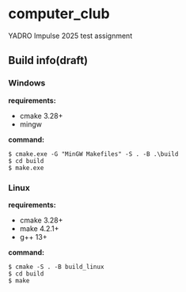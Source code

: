 # computer_club
YADRO Impulse 2025 test assignment

## Build info(draft)  

### Windows  
**requirements:**  
- cmake 3.28+
- mingw
  
**command:**  
```
$ cmake.exe -G "MinGW Makefiles" -S . -B .\build
$ cd build
$ make.exe
```
### Linux  
**requirements:**  
- cmake 3.28+
- make 4.2.1+
- g++ 13+
  
**command:**  
```
$ cmake -S . -B build_linux
$ cd build
$ make
```
